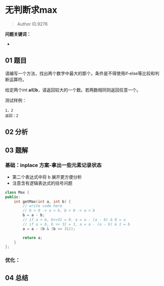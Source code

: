 # 无判断求max
> Author ID.9276 

**问题关键词：**

- 

## 01 题目

请编写一个方法，找出两个数字中最大的那个。条件是不得使用if-else等比较和判断运算符。

给定两个int **a**和**b**，请返回较大的一个数。若两数相同则返回任意一个。

测试样例：

```
1，2
返回：2
```

## 02 分析



## 03 题解

### 基础：inplace 方案-拿出一些元素记录状态

- 第二个表达式中将 b 展开更方便分析
- 注意含有逻辑表达式的括号问题

```c++
class Max {
public:
    int getMax(int a, int b) {
        // write code here
        // b > 0 -> a > b, b < 0 -> a < b
        b = a - b;
        // if a > b, b>>31 = 0. a = a - (a - b) & 0 = a
        // if a < b, b >> 31 = 1, a = a - (a - b) & 1 = b
        a = a - (b & (b >> 31));

        return a;
    }
};

```



### 优化：



## 04 总结

